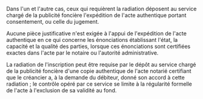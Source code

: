 Dans l'un et l'autre cas, ceux qui requièrent la radiation déposent au service chargé de la publicité foncière l'expédition de l'acte authentique portant consentement, ou celle du jugement.


Aucune pièce justificative n'est exigée à l'appui de l'expédition de l'acte authentique en ce qui concerne les énonciations établissant l'état, la capacité et la qualité des parties, lorsque ces énonciations sont certifiées exactes dans l'acte par le notaire ou l'autorité administrative.


La radiation de l'inscription peut être requise par le dépôt au service chargé de la publicité foncière d'une copie authentique de l'acte notarié certifiant que le créancier a, à la demande du débiteur, donné son accord à cette radiation ; le contrôle opéré par ce service se limite à la régularité formelle de l'acte à l'exclusion de sa validité au fond.

